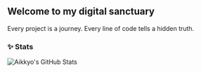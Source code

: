 ## Welcome to my digital sanctuary
Every project is a journey. Every line of code tells a hidden truth.

### ✨ Stats
![Aikkyo's GitHub Stats]([https://github-readme-stats.vercel.app/api?username=4ikkyo&show_icons=true&theme=radical&hide_border=true&include_all_commits=true&count_private=true](https://github-readme-stats.vercel.app/api?username=4ikkyo&show_icons=true&hide_border=false&bg_color=FFFFFF&title_color=fd1111&text_color=000000&icon_color=fd1111))
